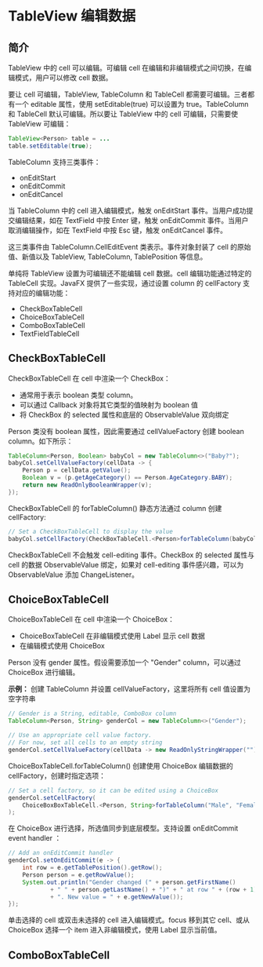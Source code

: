 # TableView 编辑数据

## 简介

TableView 中的 cell 可以编辑。可编辑 cell 在编辑和非编辑模式之间切换，在编辑模式，用户可以修改 cell 数据。

要让 cell 可编辑，TableView, TableColumn 和 TableCell 都需要可编辑。三者都有一个 editable 属性，使用 setEditable(true) 可以设置为 true。TableColumn 和 TableCell 默认可编辑。所以要让 TableView 中的 cell 可编辑，只需要使 TableView 可编辑：

```java
TableView<Person> table = ...
table.setEditable(true);
```

TableColumn 支持三类事件：

- onEditStart
- onEditCommit
- onEditCancel

当 TableColumn 中的 cell 进入编辑模式，触发 onEditStart 事件。当用户成功提交编辑结果，如在 TextField 中按 Enter 键，触发 onEditCommit 事件。当用户取消编辑操作，如在 TextField 中按 Esc 键，触发 onEditCancel 事件。

这三类事件由 TableColumn.CellEditEvent 类表示。事件对象封装了 cell 的原始值、新值以及 TableView, TableColumn, TablePosition 等信息。

单纯将 TableView 设置为可编辑还不能编辑 cell 数据。cell 编辑功能通过特定的 TableCell 实现。JavaFX 提供了一些实现，通过设置 column 的 cellFactory 支持对应的编辑功能：

- CheckBoxTableCell
- ChoiceBoxTableCell
- ComboBoxTableCell
- TextFieldTableCell

## CheckBoxTableCell

CheckBoxTableCell 在 cell 中渲染一个 CheckBox：

- 通常用于表示 boolean 类型 column。
- 可以通过 Callback 对象将其它类型的值映射为 boolean 值
- 将 CheckBox 的 selected 属性和底层的 ObservableValue 双向绑定

Person 类没有 boolean 属性，因此需要通过 cellValueFactory 创建 boolean column。如下所示：

```java
TableColumn<Person, Boolean> babyCol = new TableColumn<>("Baby?");
babyCol.setCellValueFactory(cellData -> {
    Person p = cellData.getValue();
    Boolean v = (p.getAgeCategory() == Person.AgeCategory.BABY);
    return new ReadOnlyBooleanWrapper(v);
});
```

CheckBoxTableCell 的 forTableColumn() 静态方法通过  column 创建 cellFactory:

```java
// Set a CheckBoxTableCell to display the value
babyCol.setCellFactory(CheckBoxTableCell.<Person>forTableColumn(babyCol));
```

CheckBoxTableCell 不会触发 cell-editing 事件。CheckBox 的 selected 属性与 cell 的数据 ObservableValue 绑定，如果对 cell-editing 事件感兴趣，可以为 ObservableValue 添加 ChangeListener。

## ChoiceBoxTableCell

ChoiceBoxTableCell 在 cell 中渲染一个 ChoiceBox：

- ChoiceBoxTableCell 在非编辑模式使用 Label 显示 cell 数据
- 在编辑模式使用 ChoiceBox

Person 没有 gender 属性。假设需要添加一个 "Gender" column，可以通过 ChoiceBox 进行编辑。

**示例：** 创建 TableColumn 并设置 cellValueFactory，这里将所有 cell 值设置为空字符串

```java
// Gender is a String, editable, ComboBox column
TableColumn<Person, String> genderCol = new TableColumn<>("Gender");

// Use an appropriate cell value factory.
// For now, set all cells to an empty string
genderCol.setCellValueFactory(cellData -> new ReadOnlyStringWrapper(""));
```

ChoiceBoxTableCell.forTableColumn() 创建使用 ChoiceBox 编辑数据的 cellFactory，创建时指定选项：

```java
// Set a cell factory, so it can be edited using a ChoiceBox
genderCol.setCellFactory(
    ChoiceBoxBoxTableCell.<Person, String>forTableColumn("Male", "Female")
);
```

在 ChoiceBox 进行选择，所选值同步到底层模型。支持设置 onEditCommit event handler ：

```java
// Add an onEditCommit handler
genderCol.setOnEditCommit(e -> {
    int row = e.getTablePosition().getRow();
    Person person = e.getRowValue();
    System.out.println("Gender changed (" + person.getFirstName() 
            + " " + person.getLastName() + ")" + " at row " + (row + 1) 
            + ". New value = " + e.getNewValue());
});
```

单击选择的 cell 或双击未选择的 cell 进入编辑模式。focus 移到其它 cell、或从 ChoiceBox 选择一个 item 进入非编辑模式，使用 Label 显示当前值。

## ComboBoxTableCell

